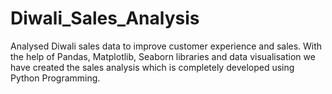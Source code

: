 # Diwali_Sales_Analysis
Analysed Diwali sales data to improve customer experience and sales. 
With the help of Pandas, Matplotlib, Seaborn libraries and data visualisation we have created the sales analysis which is completely developed using Python Programming.    
